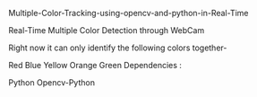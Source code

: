 Multiple-Color-Tracking-using-opencv-and-python-in-Real-Time

Real-Time Multiple Color Detection through WebCam

Right now it can only identify the following colors together-

Red
Blue
Yellow
Orange
Green
Dependencies :

Python
Opencv-Python
